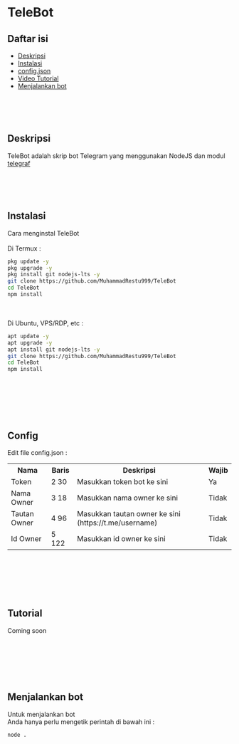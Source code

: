 # TeleBot
## Daftar isi
- [Deskripsi](#deskripsi)
- [Instalasi](#instalasi)
- [config.json](#config)
- [Video Tutorial](#tutorial)
- [Menjalankan bot](#menjalankan-bot)
<br><br><br><br><br>
## Deskripsi
TeleBot adalah skrip bot Telegram yang menggunakan NodeJS dan modul [telegraf](https://telegraf.js.org)
<br><br><br><br><br>
## Instalasi
Cara menginstal TeleBot
<br><br>
Di Termux :
```bash
pkg update -y
pkg upgrade -y
pkg install git nodejs-lts -y
git clone https://github.com/MuhammadRestu999/TeleBot
cd TeleBot
npm install
```
<br><br>
Di Ubuntu, VPS/RDP, etc :
```bash
apt update -y
apt upgrade -y
apt install git nodejs-lts -y
git clone https://github.com/MuhammadRestu999/TeleBot
cd TeleBot
npm install
```
<br><br><br><br><br>
## Config
Edit file config.json :
<table>
  <tr>
    <th>Nama</th>
    <th>Baris</th>
    <th>Deskripsi</th>
    <th>Wajib</th>
  </tr>
  <tr>
    <td>Token</td>
    <td>2 30</td>
    <td>Masukkan token bot ke sini</td>
    <td>Ya</td>
  </tr>
  <tr>
    <td>Nama Owner</td>
    <td>3 18</td>
    <td>Masukkan nama owner ke sini</td>
    <td>Tidak</td>
  </tr>
  <tr>
    <td>Tautan Owner</td>
    <td>4 96</td>
    <td>Masukkan tautan owner ke sini (https://t.me/username)</td>
    <td>Tidak</td>
  </tr>
  <tr>
    <td>Id Owner</td>
    <td>5 122</td>
    <td>Masukkan id owner ke sini</td>
    <td>Tidak </td>
  </tr>
</table>

<br><br><br><br><br>
## Tutorial
Coming soon

<br><br><br><br><br>
## Menjalankan bot
Untuk menjalankan bot<br>
Anda hanya perlu mengetik perintah di bawah ini :
```bash
node .
```

